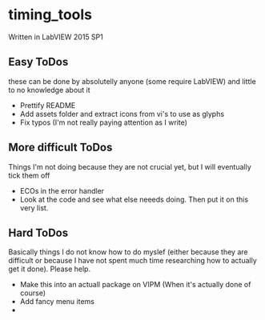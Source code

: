 # timing_tools

Written in LabVIEW 2015 SP1

## Easy ToDos
these can be done by absolutelly anyone (some require LabVIEW) and little to no knowledge about it
 - Prettify README
 - Add assets folder and extract icons from vi's to use as glyphs
 - Fix typos (I'm not really paying attention as I write)
 
 
## More difficult ToDos
Things I'm not doing because they are not crucial yet, but I will eventually tick them off
 - ECOs in the error handler
 - Look at the code and see what else neeeds doing. Then put it on this very list.
 
## Hard ToDos
Basically things I do not know how to do myslef (either because they are difficult or because I have not spent much time researching how to actually get it done). Please help.
 - Make this into an actuall package on VIPM (When it's actually done of course)
 - Add fancy menu items
 - 
